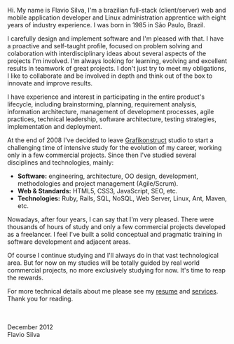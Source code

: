 Hi. My name is Flavio Silva, I'm a brazilian full-stack (client/server) web and mobile application developer and Linux administration apprentice with eight years of industry experience. I was born in 1985 in São Paulo, Brazil.

I carefully design and implement software and I'm pleased with that. I have a proactive and self-taught profile, focused on problem solving and colaboration with interdisciplinary ideas about several aspects of the projects I'm involved. I'm always looking for learning, evolving and excellent results in teamwork of great projects. I don't just try to meet my obligations, I like to collaborate and be involved in depth and think out of the box to innovate and improve results.

I have experience and interest in participating in the entire product's lifecycle, including brainstorming, planning, requirement analysis, information architecture, management of development processes, agile practices, technical leadership, software architecture, testing strategies, implementation and deployment.

At the end of 2008 I've decided to leave <a href="http://www.grafikonstruct.com.br" target="_blank">Grafikonstruct</a> studio to start a challenging time of intensive study for the evolution of my career, working only in a few commercial projects. Since then I've studied several disciplines and technologies, mainly:

* **Software:** engineering, architecture, OO design, development, methodologies and project management (Agile/Scrum).
* **Web & Standards:** HTML5, CSS3, JavaScript, SEO, etc.
* **Technologies:** Ruby, Rails, SQL, NoSQL, Web Server, Linux, Ant, Maven, etc.

Nowadays, after four years, I can say that I'm very pleased. There were thousands of hours of study and only a few commercial projects developed as a freelancer. I feel I've built a solid conceptual and pragmatic training in software development and adjacent areas.

Of course I continue studying and I'll always do in that vast technological area. But for now on my studies will be totally guided by real world commercial projects, no more exclusively studying for now. It's time to reap the rewards.

For more technical details about me please see my [resume](/resume) and [services](/services).
<br>
Thank you for reading.

<br><br>
December 2012
<br>
Flavio Silva
